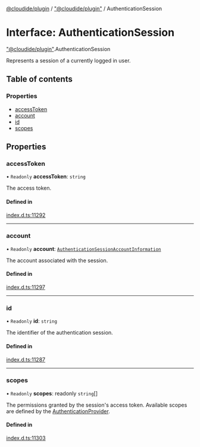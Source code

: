 [@cloudide/plugin](../README.md) / ["@cloudide/plugin"](../modules/_cloudide_plugin_.md) / AuthenticationSession

# Interface: AuthenticationSession

["@cloudide/plugin"](../modules/_cloudide_plugin_.md).AuthenticationSession

Represents a session of a currently logged in user.

## Table of contents

### Properties

- [accessToken](cloudide_plugin_.AuthenticationSession.md#accesstoken)
- [account](cloudide_plugin_.AuthenticationSession.md#account)
- [id](cloudide_plugin_.AuthenticationSession.md#id)
- [scopes](cloudide_plugin_.AuthenticationSession.md#scopes)

## Properties

### accessToken

• `Readonly` **accessToken**: `string`

The access token.

#### Defined in

[index.d.ts:11292](https://github.com/shuyaqian/cloudide-plugin-api/blob/26b31b9/index.d.ts#L11292)

___

### account

• `Readonly` **account**: [`AuthenticationSessionAccountInformation`](cloudide_plugin_.AuthenticationSessionAccountInformation.md)

The account associated with the session.

#### Defined in

[index.d.ts:11297](https://github.com/shuyaqian/cloudide-plugin-api/blob/26b31b9/index.d.ts#L11297)

___

### id

• `Readonly` **id**: `string`

The identifier of the authentication session.

#### Defined in

[index.d.ts:11287](https://github.com/shuyaqian/cloudide-plugin-api/blob/26b31b9/index.d.ts#L11287)

___

### scopes

• `Readonly` **scopes**: readonly `string`[]

The permissions granted by the session's access token. Available scopes
are defined by the [AuthenticationProvider](#AuthenticationProvider).

#### Defined in

[index.d.ts:11303](https://github.com/shuyaqian/cloudide-plugin-api/blob/26b31b9/index.d.ts#L11303)
